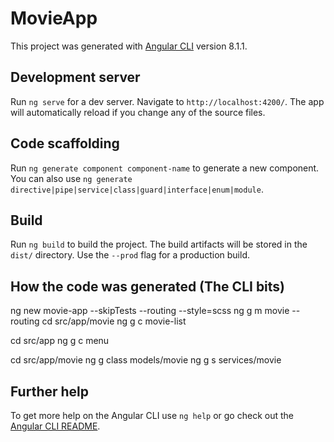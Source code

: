 # MovieApp

This project was generated with [Angular CLI](https://github.com/angular/angular-cli) version 8.1.1.

## Development server

Run `ng serve` for a dev server. Navigate to `http://localhost:4200/`. The app will automatically reload if you change any of the source files.

## Code scaffolding

Run `ng generate component component-name` to generate a new component. You can also use `ng generate directive|pipe|service|class|guard|interface|enum|module`.

## Build

Run `ng build` to build the project. The build artifacts will be stored in the `dist/` directory. Use the `--prod` flag for a production build.

## How the code was generated (The CLI bits)
ng new movie-app --skipTests --routing --style=scss
ng g m movie --routing
cd src/app/movie
ng g c movie-list

cd src/app
ng g c menu

cd src/app/movie
ng g class models/movie
ng g s services/movie

## Further help

To get more help on the Angular CLI use `ng help` or go check out the [Angular CLI README](https://github.com/angular/angular-cli/blob/master/README.md).

